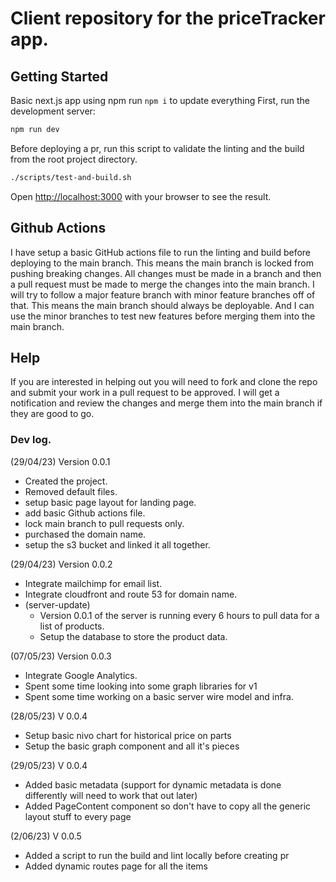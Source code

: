 # Client repository for the priceTracker app.

## Getting Started

Basic next.js app using npm run `npm i` to update everything
First, run the development server:

```bash
npm run dev
```


Before deploying a pr, run this script to validate the linting and the build from the root project directory.
```bash
./scripts/test-and-build.sh
```

Open [http://localhost:3000](http://localhost:3000) with your browser to see the result.

## Github Actions
I have setup a basic GitHub actions file to run the linting and build before deploying to the main branch. 
This means the main branch is locked from pushing breaking changes. 
All changes must be made in a branch and then a pull request must be made to merge the changes into the main branch.
I will try to follow a major feature branch with minor feature branches off of that.
This means the main branch should always be deployable. And I can use the minor branches to test new features before merging them into the main branch.

## Help
If you are interested in helping out you will need to fork and clone the repo and submit your work in a pull request to be approved.
I will get a notification and review the changes and merge them into the main branch if they are good to go.

### Dev log.

(29/04/23) Version 0.0.1
- Created the project.
- Removed default files.
- setup basic page layout for landing page.
- add basic Github actions file.
- lock main branch to pull requests only.
- purchased the domain name.
- setup the s3 bucket and linked it all together.

(29/04/23) Version 0.0.2
- Integrate mailchimp for email list.
- Integrate cloudfront and route 53 for domain name.
- (server-update)
    - Version 0.0.1 of the server is running every 6 hours to pull data for a list of products.
    - Setup the database to store the product data.

(07/05/23) Version 0.0.3
- Integrate Google Analytics.
- Spent some time looking into some graph libraries for v1
- Spent some time working on a basic server wire model and infra.

(28/05/23) V 0.0.4
- Setup basic nivo chart for historical price on parts
- Setup the basic graph component and all it's pieces

(29/05/23) V 0.0.4
- Added basic metadata (support for dynamic metadata is done differently will need to work that out later)
- Added PageContent component so don't have to copy all the generic layout stuff to every page

(2/06/23) V 0.0.5
- Added a script to run the build and lint locally before creating pr
- Added dynamic routes page for all the items 
